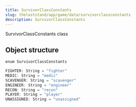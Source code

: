 ```yaml
---
title: SurvivorClassConstants
slug: thelaststand/app/game/data/survivorclassconstants
description: SurvivorClassConstants
---
```


SurvivorClassConstants class

## Object structure

```scala
enum SurvivorClassConstants

FIGHTER: String = "fighter"
MEDIC: String = "medic"
SCAVENGER: String = "scavenger"
ENGINEER: String = "engineer"
RECON: String = "recon"
PLAYER: String = "player"
UNASSIGNED: String = "unassigned"

```
